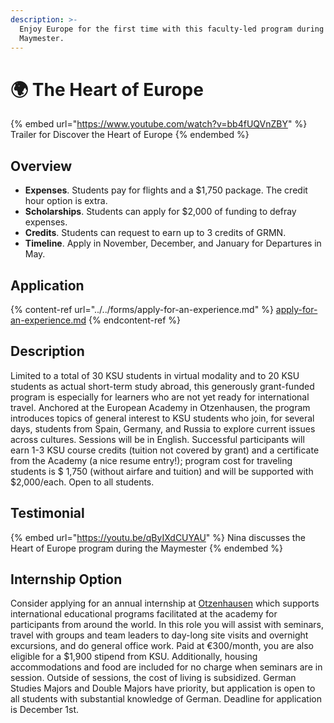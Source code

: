 ```yaml
---
description: >-
  Enjoy Europe for the first time with this faculty-led program during the KSU
  Maymester.
---
```


# 🌍 The Heart of Europe

{% embed url="https://www.youtube.com/watch?v=bb4fUQVnZBY" %}
Trailer for Discover the Heart of Europe
{% endembed %}

## Overview <a href="#block-2971f3e9fcad4791ba06249ec3a31afa" id="block-2971f3e9fcad4791ba06249ec3a31afa"></a>

* **Expenses**. Students pay for flights and a $1,750 package. The credit hour option is extra.
* **Scholarships**. Students can apply for $2,000 of funding to defray expenses.
* **Credits**. Students can request to earn up to 3 credits of GRMN.
* **Timeline**. Apply in November, December, and January for Departures in May.

## Application <a href="#block-3363568cbd514e7db4048664e47c4e41" id="block-3363568cbd514e7db4048664e47c4e41"></a>

{% content-ref url="../../forms/apply-for-an-experience.md" %}
[apply-for-an-experience.md](../../forms/apply-for-an-experience.md)
{% endcontent-ref %}

## Description <a href="#block-3363568cbd514e7db4048664e47c4e41" id="block-3363568cbd514e7db4048664e47c4e41"></a>

Limited to a total of 30 KSU students in virtual modality and to 20 KSU students as actual short-term study abroad, this generously grant-funded program is especially for learners who are not yet ready for international travel. Anchored at the European Academy in Otzenhausen, the program introduces topics of general interest to KSU students who join, for several days, students from Spain, Germany, and Russia to explore current issues across cultures. Sessions will be in English. Successful participants will earn 1-3 KSU course credits (tuition not covered by grant) and a certificate from the Academy (a nice resume entry!); program cost for traveling students is $ 1,750 (without airfare and tuition) and will be supported with $2,000/each. Open to all students.

## Testimonial <a href="#block-b8e507b4e2824a259bb1889540831863" id="block-b8e507b4e2824a259bb1889540831863"></a>



{% embed url="https://youtu.be/qByIXdCUYAU" %}
Nina discusses the Heart of Europe program during the Maymester
{% endembed %}

## Internship Option <a href="#block-dc4dbde7b41c4e9fae5ccf8c1bbc7954" id="block-dc4dbde7b41c4e9fae5ccf8c1bbc7954"></a>

Consider applying for an annual internship at [Otzenhausen](https://www.eao-otzenhausen.de/en/) which supports international educational programs facilitated at the academy for participants from around the world. In this role you will assist with seminars, travel with groups and team leaders to day-long site visits and overnight excursions, and do general office work. Paid at €300/month, you are also eligible for a $1,900 stipend from KSU. Additionally, housing accommodations and food are included for no charge when seminars are in session. Outside of sessions, the cost of living is subsidized. German Studies Majors and Double Majors have priority, but application is open to all students with substantial knowledge of German. Deadline for application is December 1st.
